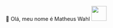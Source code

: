 👋 Olá, meu nome é Matheus Wahl 
<img src="https://icongr.am/devicon/python-plain.svg?size=128&color=currentColor" width="40" height="40"/>
